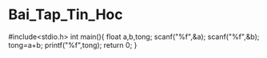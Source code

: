 # Bai_Tap_Tin_Hoc
#include<stdio.h>
int main(){
    float a,b,tong;
    scanf("%f",&a);
    scanf("%f",&b);
    tong=a+b;
    printf("%f",tong);
    return 0;
}